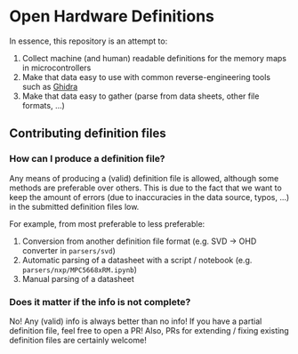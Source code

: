 # Open Hardware Definitions

In essence, this repository is an attempt to:
1. Collect machine (and human) readable definitions for the memory maps in microcontrollers
2. Make that data easy to use with common reverse-engineering tools such as [Ghidra](https://github.com/NationalSecurityAgency/ghidra)
3. Make that data easy to gather (parse from data sheets, other file formats, ...)


## Contributing definition files

### How can I produce a definition file?
Any means of producing a (valid) definition file is allowed, although some methods are preferable over others. This is due to the fact that we want to keep the amount of errors (due to inaccuracies in the data source, typos, ...) in the submitted definition files low.

For example, from most preferable to less preferable:
1. Conversion from another definition file format (e.g. SVD -> OHD converter in `parsers/svd`)
2. Automatic parsing of a datasheet with a script / notebook (e.g. `parsers/nxp/MPC5668xRM.ipynb`)
3. Manual parsing of a datasheet

### Does it matter if the info is not complete?
No! Any (valid) info is always better than no info! If you have a partial definition file, feel free to open a PR!
Also, PRs for extending / fixing existing definition files are certainly welcome!